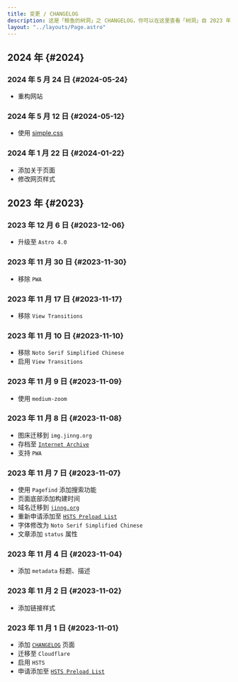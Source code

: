 ```yaml
---
title: 变更 / CHANGELOG
description: 这是「鲸鱼的树洞」之 CHANGELOG，你可以在这里查看「树洞」自 2023 年 11 月 1 日起的变更，更早的变更并没有被记录。
layout: "../layouts/Page.astro"
---
```


## 2024 年 {#2024}

### 2024 年 5 月 24 日 {#2024-05-24}

- 重构网站

### 2024 年 5 月 12 日 {#2024-05-12}

- 使用 [simple.css](https://simplecss.org/)

### 2024 年 1 月 22 日 {#2024-01-22}

- 添加关于页面
- 修改网页样式

## 2023 年 {#2023}

### 2023 年 12 月 6 日 {#2023-12-06}

- 升级至 `Astro 4.0`

### 2023 年 11 月 30 日 {#2023-11-30}

- 移除 `PWA`

### 2023 年 11 月 17 日 {#2023-11-17}

- 移除 `View Transitions`

### 2023 年 11 月 10 日 {#2023-11-10}

- 移除 `Noto Serif Simplified Chinese`
- 启用 `View Transitions`

### 2023 年 11 月 9 日 {#2023-11-09}

- 使用 `medium-zoom`

### 2023 年 11 月 8 日 {#2023-11-08}

- 图床迁移到 `img.jinng.org`
- 存档至 [`Internet Archive`](http://web.archive.org/web/20231108114330/https://jinng.org/)
- 支持 `PWA`

### 2023 年 11 月 7 日 {#2023-11-07}

- 使用 `Pagefind` 添加搜索功能
- 页面底部添加构建时间
- 域名迁移到 [`jinng.org`](https://jinng.org)
- 重新申请添加至 [`HSTS Preload List`](https://hstspreload.org/)
- 字体修改为 `Noto Serif Simplified Chinese`
- 文章添加 `status` 属性

### 2023 年 11 月 4 日 {#2023-11-04}

- 添加 `metadata` 标题、描述

### 2023 年 11 月 2 日 {#2023-11-02}

- 添加链接样式

### 2023 年 11 月 1 日 {#2023-11-01}

- 添加 [`CHANGELOG`](https://jinng.cn/CHANGELOG) 页面
- 迁移至 `Cloudflare`
- 启用 `HSTS`
- 申请添加至 [`HSTS Preload List`](https://hstspreload.org/)
